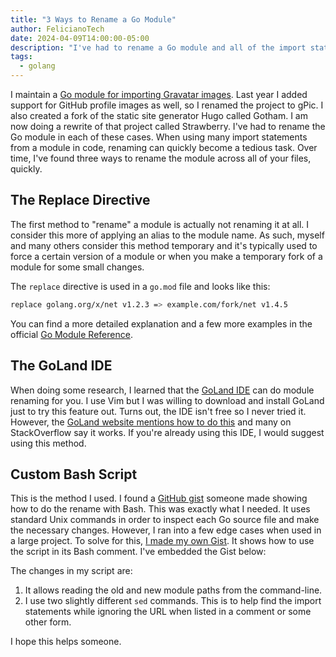 ```yaml
---
title: "3 Ways to Rename a Go Module"
author: FelicianoTech
date: 2024-04-09T14:00:00-05:00
description: "I've had to rename a Go module and all of the import statements a few times now, so I figured I might as well document it."
tags:
  - golang
---
```


I maintain a [Go module for importing Gravatar images](https://github.com/gopherlibs/gpic).
Last year I added support for GitHub profile images as well, so I renamed the project to gPic.
I also created a fork of the static site generator Hugo called Gotham.
I am now doing a rewrite of that project called Strawberry.
I've had to rename the Go module in each of these cases.
When using many import statements from a module in code, renaming can quickly become a tedious task.
Over time, I've found three ways to rename the module across all of your files, quickly.


## The Replace Directive

The first method to "rename" a module is actually not renaming it at all.
I consider this more of applying an alias to the module name.
As such, myself and many others consider this method temporary and it's typically used to force a certain version of a module or when you make a temporary fork of a module for some small changes.

The `replace` directive is used in a `go.mod` file and looks like this:

```bash
replace golang.org/x/net v1.2.3 => example.com/fork/net v1.4.5
```

You can find a more detailed explanation and a few more examples in the official [Go Module Reference](https://go.dev/ref/mod#go-mod-file-replace).


## The GoLand IDE

When doing some research, I learned that the [GoLand IDE](https://www.jetbrains.com/go/) can do module renaming for you.
I use Vim but I was willing to download and install GoLand just to try this feature out.
Turns out, the IDE isn't free so I never tried it.
However, the [GoLand website mentions how to do this](https://www.jetbrains.com/help/go/rename-refactorings.html#rename_go_modules_names) and many on StackOverflow say it works.
If you're already using this IDE, I would suggest using this method.


## Custom Bash Script

This is the method I used.
I found a [GitHub gist](https://gist.github.com/iamucil/7578dc7df7d72e1d78c8f5543db3fbcc) someone made showing how to do the rename with Bash.
This was exactly what I needed.
It uses standard Unix commands in order to inspect each Go source file and make the necessary changes.
However, I ran into a few edge cases when used in a large project.
To solve for this, [I made my own Gist](https://gist.github.com/felicianotech/b5f72b5b1606560033422e452bfc0dda).
It shows how to use the script in its Bash comment.
I've embedded the Gist below:

<script src="https://gist.github.com/felicianotech/b5f72b5b1606560033422e452bfc0dda.js"></script>

The changes in my script are:

1. It allows reading the old and new module paths from the command-line.
1. I use two slightly different `sed` commands. This is to help find the import statements while ignoring the URL when listed in a comment or some other form.

I hope this helps someone.
